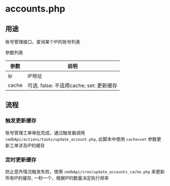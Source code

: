 # accounts.php

## 用途
账号管理接口，查询某个IP的账号列表

参数列表

| 参数 | 说明 |
| ---  | ---- |
| ip   | IP地址 |
| cache | 可选. false: 不适用cache; set: 更新缓存 |

## 流程

### 触发更新缓存
账号管理工单审批完成，通过触发器调用 `cmdbApi/actions/tasks/update_account.php`, 此脚本中使用 `cache=set` 参数更新工单涉及IP的缓存

### 定时更新缓存
防止意外情况触发失败，使用 `cmdbApi/cron/update_accounts_cache.php` 来更新所有IP的缓存, 一秒一个，根据IP的数量决定执行频率

